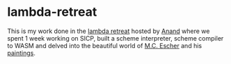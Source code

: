 # lambda-retreat


This is my work done in the [lambda retreat](https://anandology.com/lambda-retreat/) hosted by [Anand](https://anandology.com/) where we spent 1 week working on SICP, built a scheme interpreter, scheme compiler to WASM and delved into the beautiful world of [M.C. Escher](https://en.wikipedia.org/wiki/M._C._Escher) and his [paintings](https://www.google.com/search?q=escher+paintings).